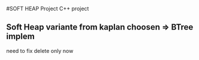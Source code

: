 #SOFT HEAP Project C++ project

## Soft Heap variante from kaplan choosen => BTree implem

need to fix delete only now
